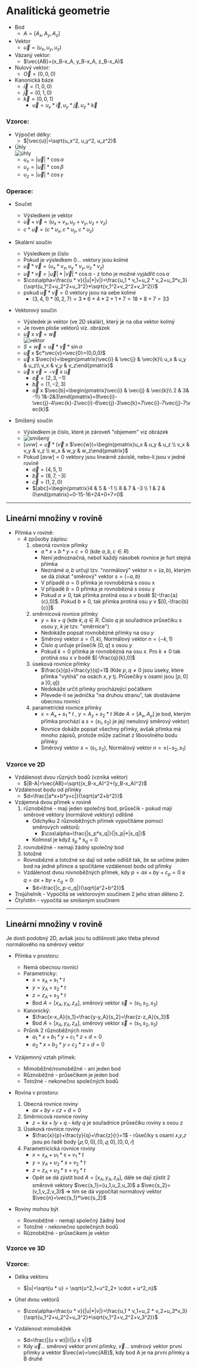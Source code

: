 # Analitická geometrie
* Bod
  * $A=[A_x, A_y, A_z]$
* Vektor
  * $\vec{u} = (u_x, u_y, u_z)$
* Vázaný vektor:
  * $\vec{AB}=(x_B-x_A, y_B-x_A, z_B-x_A)$
* Nulový vektor:
  * $\vec{O}=(0,0,0)$
* Kanonická báze
  * $\vec{i}=(1,0,0)$
  * $\vec{j}=(0,1,0)$
  * $\vec{k}=(0,0,1)$
    * $\vec{u}=u_x*\vec{i}, u_y*\vec{j}, u_z*\vec{k}$

### Vzorce:
* Výpočet délky:
  * $|\vec{u}|=\sqrt{u_x^2, u_y^2, u_z^2}$
* Úhly    
 ![úhly](img/anal1.png)
  * $u_x=|\vec{u}|*\cos\alpha$
  * $u_y=|\vec{u}|*\cos\beta$
  * $u_z=|\vec{u}|*\cos\gamma$

### Operace:
* Součet
  * Výsledkem je vektor
  * $\vec{u}+\vec{v}=(u_x+v_x, u_y+v_y, u_z+v_z)$
  * $c*\vec{u}=(c*u_x, c*u_y, c*u_z)$
  
* Skalární součin 
  * Výsledkem je číslo
  * Pokud je výsledkem 0... vektory jsou kolmé
  * $\vec{u}*\vec{v}=(u_x*v_x, u_y*v_y, u_z*v_z)$
  * $\vec{u}*\vec{v}=|\vec{u}|*|\vec{v}|*\cos\alpha$ - z toho je možné vyjádřit $\cos\alpha$
  * $\cos\alpha=\frac{u * v}{|u|*|v|}=\frac{u_1 * v_1+u_2 * v_2+u_3*v_3}{\sqrt{u_1^2+u_2^2+u_3^2}*\sqrt{v_1^2+v_2^2+v_3^2}}$
  * pokud $\vec{u}*\vec{v}=0$ vektory jsou na sebe kolmé
    * $(3,4,1)*(6,2,7)=3*6+4*2+1*7=18+8+7=33$
  
* Vektorový součin
  * Výsledek je vektor (ve 2D skalár), který je na oba vektor kolmý
  * Je roven ploše vektorů viz. obrázek
  * $\vec{u}$ x $\vec{v}=\vec{w}$         
  ![vektor](img/anal2.png)
  * $S=\vec{w}=\vec{u}*\vec{v}*\sin\alpha$
  * $\vec{u}$ x $c*\vec{v}=\vec{0}=(0,0,0)$
  * $\vec{u}$ x $\vec{v}=\begin{pmatrix}\vec{i} & \vec{j} & \vec{k}\\ u_x & u_y & u_z\\ v_x & v_y & v_z\end{pmatrix}$
  * $\vec{u}$ x $\vec{v}=-\vec{v}$ x $\vec{u}$
    * $\vec{a}=(2,3,-1)$
    * $\vec{b}=(1,-2,3)$
    * $\vec{a}$ x $\vec{b}=\begin{pmatrix}\vec{i} & \vec{j} & \vec{k}\\ 2 & 3& -1\\ 1&-2&3\end{pmatrix}=9\vec{i}-\vec{j}-4\vec{k}-2\vec{i}-6\vec{j}-3\vec{k}=7\vec{i}-7\vec{j}-7\vec{k}$

* Smíšený součin 
  * Výsledkem je číslo, které je zároveň "objemem" viz obrázek
  * ![smíšený](img/anal3.png)
  * $[uvw]=\vec{u}*(\vec{v}$ x $\vec{w})=\begin{pmatrix}u_x & u_y & u_z \\ v_x & v_y & v_z \\ w_x & w_y & w_z\end{pmatrix}$
  * Pokud $[avw]=0$ vektory jsou lineárně závislé, nebo-li jsou v jedné rovině
    * $\vec{a}=(4,5,1)$
    * $\vec{b}=(8,7,-3)$
    * $\vec{c}=(1,2,0)$
    * $[abc]=\begin{pmatrix}4 & 5 & -1 \\ 8 & 7 & -3 \\ 1 & 2 & 0\end{pmatrix}=0-15-16+24+0+7=0$

----
## Lineární množiny v rovině
* Přímka v rovině:
  * 4 způsoby zápisu:
    1. obecná rovnice přímky
       * $a*x + b*y + c = 0$ (kde $a,b,c\in R$)
       * Není jednoznačná, neboť každý násobek rovnice je furt stejná přímka
       * Neznámé $a,b$ určují tzv. "normálový" vektor $n=(a,b)$, kterým se dá získat "směrový" vektor $s=(-a,b)$
       * V případě $a=0$ přímka je rovnobězná s osou x
       * V případě $b=0$ přímka je rovnobězná s osou y
       * Pokud $a\ne0$, tak přímka protíná osu $x$ v bodě $[-\frac{a}{c},0]$. Pokud $b\ne0$, tak přímka protíná osu $y$ v $[0,-\frac{b}{c}]$
    2. směrnicová rovnice přímky
       * $y=kx+q$ (kde $k,q\in R$. Číslo $q$ je souřadnice průsečíku s osou $y$, $k$ je tzv. "směrnice") 
       * Nedokáže popsat rovnobězné přímky na osu $y$
       * Směrový vektor $s=(1,k)$, Normálový vektor $n=(-k,1)$
       * Číslo $q$ určuje průsečík $[0,q]$ s osou $y$
       * Pokud $k=0$ přímka je rovnobězná na osu $x$. Pro $k\ne0$ tak protíná osu x v bodě $[-\frac{q}{k},0]$
    3. úseková rovnice přímky
       * $\frac{x}{p}+\frac{y}{q}=1$ (Kde $p,q\ne0$ jsou  ́useky, ktere přímka "vytíná" na osách $x, y$ tj. Průsečíky s osami jsou $[p, 0]$ a $[0, q]$)
       * Nedokáže určit přímky procházející počátkem
       * Převede-li se jednička "na druhou stranu", tak dostáváme obecnou rovnici
    4. parametrické rovnice přímky
       * $x=A_x+s_1*t$ , $y=A_y+s_2*t$ (Kde $A=[A_x,A_y]$ je bod, kterým přímka prochází a $s=(s_1,s_2)$ je její nenulový směrový vektor)
       * Rovnice dokáže popsat všechny přímky, avšak přímka má mnoho zápisů, protože může začínat z libovolného bodu přímky
       * Směrový vektor $s=(s_1,s_2)$, Normálový vektor $n=\pm(-s_2,s_1)$

### Vzorce ve 2D
* Vzdálenost dvou různých bodů (vzniká vektor)
  * $|B-A|=\vec{AB}=\sqrt{(x_B-x_A)^2+(y_B-x_A)^2}$
* Vzdálenost bodu od přímky
  * $d=\frac{|a*x+b*y+c|}{\sqrt{a^2+b^2}}$
* Vzájemná dvou přímek v rovině
  1. různoběžné - mají jeden společný bod, průsečík - pokud mají směrové vektory (normálové vektory) odlišné
     * Odchylku 2 různoběžných přímek vypočítáme pomocí směrových vektorů:
       *  $\cos\alpha=\frac{|s_p*s_q|}{|s_p|*|s_q|}$
     * Kolmost je když $s_p * s_q = 0$  
  2. rovnoběžné - nemají žádný společný bod
  3. totožné
  *  Rovnobězné a totožné se dají od sebe odlišit tak, že se určíme jeden bod na jedné přímce a spočítáme vzdálenost bodu od přímky
  *  Vzdálenost dvou rovnoběžných přímek, kdy $p=ax+by+c_p=0$ a $q=ax+by+c_q=0$:
     *  $d=\frac{|c_p-c_q|}{\sqrt{a^2+b^2}}$
* Trojúhelník - Vypočítá se vektorovým součinem 2 jeho stran děleno 2.
* Čtyřstěn - vypočítá se smíšeným součinem 
----
## Lineární množiny v rovině
Je dosti podobný 2D, avšak jsou tu odlišnosti jako třeba převod normálového na směrový vektor
* Přímka v prostoru:
  * Nemá obecnou rovnici
  * Parametricky:
    * $x=x_A+s_1*t$
    * $y=y_A+s_2*t$
    * $z=z_A+s_3*t$
    * Bod $A=[x_A,y_A,z_A]$, směrový vektor $\vec{s}=(s_1,s_2,s_3)$
  * Kanonický:
    * $\frac{x-x_A}{s_1}=\frac{y-y_A}{s_2}=\frac{z-z_A}{s_3}$
    * Bod $A=[x_A,y_A,z_A]$, směrový vektor $\vec{s}=(s_1,s_2,s_3)$
  * Průnik 2 různoběžných rovin
    * $a_1*x+b_1*y+c_1*z+d=0$
    * $a_2*x+b_2*y+c_2*z+d=0$
* Vzájemnný vztah přímek:
  * Mimoběžné/rovnoběžné - ani jeden bod
  * Různoběžné - průsečíkem je jeden bod
  * Totožné - nekonečno společných bodů


* Rovina v prostoru:
  1. Obecná rovnice roviny
     * $ax + by + cz + d = 0$ 
  2. Směrnicová rovnice roviny
     * $z = kx + ly + q$ - kdy $q$ je souřadnice průsečíku roviny s osou $z$
  3. Úseková rovnice roviny
     * $\frac{x}{p}+\frac{y}{q}+\frac{z}{r}=1$ - růsečíky s osami 𝑥,𝑦,𝑧 jsou po řadě body $[𝑝,0,0],[0,𝑞,0],[0,0,𝑟]$
  4. Parametricická rovnice roviny
     * $x=x_A+u_1*s+v_1*t$
     * $y=y_A+u_2*s+v_2*t$
     * $z=z_A+u_3*s+v_3*t$
     * Opět se dá zjistit bod $A=[x_A,y_A,z_A]$, dále se dají zjistit 2 směrové vektory $\vec{s_1}=(u_1,u_2,u_3)$ a $\vec{s_2}=(v_1,v_2,v_3)$ => tím se dá vypočítat normálový vektor $\vec{n}=\vec{s_1}*\vec{s_2}$
* Roviny mohou být
  * Rovnoběžné - nemají společný žádný bod
  * Totožné - nekonečno společných bodů
  * Různoběžné - průsečíkem je vektor
### Vzorce ve 3D



### Vzorce:
* Délka vektoru
  * $|u|=\sqrt{u * u} = \sqrt{u^2_1+u^2_2+ \cdot + u^2_n}$

* Úhel dvou vektorů
  * $\cos\alpha=\frac{u * v}{|u|*|v|}=\frac{u_1 * v_1+u_2 * v_2+u_3*v_3}{\sqrt{u_1^2+u_2^2+u_3^2}*\sqrt{v_1^2+v_2^2+v_3^2}}$

* Vzdálenost mimoběžek
  * $d=\frac{|(u v w)|}{|u x v|}$ 
  * Kdy $\vec{u}$... směrový vektor první přímky, $\vec{v}$... směrový vektor první přímky a vektor $\vec{w}=\vec{AB}$, kdy bod A je na první přímky a B druhé

